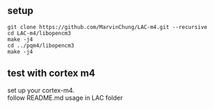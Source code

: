 ## setup
```
git clone https://github.com/MarvinChung/LAC-m4.git --recursive
cd LAC-m4/libopencm3
make -j4
cd ../pqm4/libopencm3
make -j4
```

## test with cortex m4 
set up your cortex-m4. <br> 
follow README.md usage in LAC folder 
